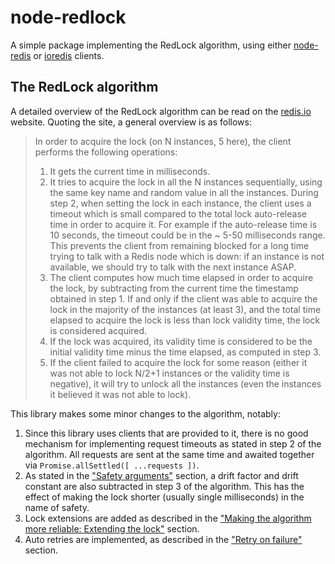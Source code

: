 # node-redlock
A simple package implementing the RedLock algorithm, using either [node-redis](https://www.npmjs.com/package/redis) or [ioredis](https://www.npmjs.com/package/ioredis) clients.

## The RedLock algorithm
A detailed overview of the RedLock algorithm can be read on the [redis.io](https://redis.io/topics/distlock) website. Quoting the site, a general overview is as follows:

> In order to acquire the lock (on N instances, 5 here), the client performs the following operations:
> 1. It gets the current time in milliseconds.
> 2. It tries to acquire the lock in all the N instances sequentially, using the same key name and random value in all the instances. During step 2, when setting the lock in each instance, the client uses a timeout which is small compared to the total lock auto-release time in order to acquire it. For example if the auto-release time is 10 seconds, the timeout could be in the ~ 5-50 milliseconds range. This prevents the client from remaining blocked for a long time trying to talk with a Redis node which is down: if an instance is not available, we should try to talk with the next instance ASAP.
> 3. The client computes how much time elapsed in order to acquire the lock, by subtracting from the current time the timestamp obtained in step 1. If and only if the client was able to acquire the lock in the majority of the instances (at least 3), and the total time elapsed to acquire the lock is less than lock validity time, the lock is considered acquired.
> 4. If the lock was acquired, its validity time is considered to be the initial validity time minus the time elapsed, as computed in step 3.
> 5. If the client failed to acquire the lock for some reason (either it was not able to lock N/2+1 instances or the validity time is negative), it will try to unlock all the instances (even the instances it believed it was not able to lock).

This library makes some minor changes to the algorithm, notably:
1. Since this library uses clients that are provided to it, there is no good mechanism for implementing request timeouts as stated in step 2 of the algorithm. All requests are sent at the same time and awaited together via `Promise.allSettled([ ...requests ])`.
2. As stated in the ["Safety arguments"](https://redis.io/topics/distlock#safety-arguments) section, a drift factor and drift constant are also subtracted in step 3 of the algorithm. This has the effect of making the lock shorter (usually single milliseconds) in the name of safety.
3. Lock extensions are added as described in the ["Making the algorithm more reliable: Extending the lock"](https://redis.io/topics/distlock#making-the-algorithm-more-reliable-extending-the-lock) section.
4. Auto retries are implemented, as described in the ["Retry on failure"](https://redis.io/topics/distlock#retry-on-failure) section.